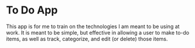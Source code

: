 # To Do App

This app is for me to train on the technologies I am meant to be using at work. It is meant to be simple, but effective in allowing a user to make to-do items, as well as track, categorize, and edit (or delete) those items.